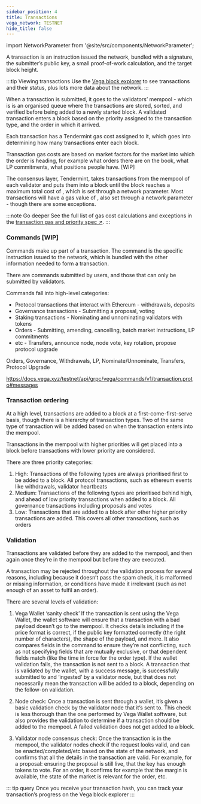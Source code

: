 ```yaml
---
sidebar_position: 4
title: Transactions
vega_network: TESTNET
hide_title: false
---
```


import NetworkParameter from '@site/src/components/NetworkParameter';

A transaction is an instruction issued the network, bundled with a signature, the submitter’s public key, a small proof-of-work calculation, and the target block height.

:::tip Viewing transactions
Use the [Vega block explorer](https://explorer.fairground.wtf) to see transactions and their status, plus lots more data about the network.
:::

When a transaction is submitted, it goes to the validators’ mempool - which is is an organised queue where the transactions are stored, sorted, and verified before being added to a newly started block. A validated transaction enters a block based on the priority assigned to the transaction type, and the order in which it arrived.

Each transaction has a Tendermint gas cost assigned to it, which goes into determining how many transactions enter each block.

Transaction gas costs are based on market factors for the market into which the order is heading, for example what orders there are on the book, what LP commitments, what positions people have. [WIP]



The consensus layer, Tendermint, takes transactions from the mempool of each validator and puts them into a block until the block reaches a maximum total cost of <NetworkParameter frontMatter={frontMatter} param="network.transactions.maxgasperblock" hideName={true} />, which is set through a network parameter. Most transactions will have a gas value of <NetworkParameter frontMatter={frontMatter} param="network.transaction.defaultgas" hideName={true} />, also set through a network parameter - though there are some exceptions. 

:::note Go deeper
See the full list of gas cost calculations and exceptions in the [transaction gas and priority spec ↗](https://github.com/vegaprotocol/specs/blob/master/protocol/0079-TGAP-transaction_gas_and_priority.md#dynamic-transactions-costs).
:::

### Commands [WIP]
Commands make up part of a transaction. The command is the specific instruction issued to the network, which is bundled with the other information needed to form a transaction.

There are commands submitted by users, and those that can only be submitted by validators.

Commands fall into high-level categories:
* Protocol transactions that interact with Ethereum - withdrawals, deposits
* Governance transactions - Submitting a proposal, voting
* Staking transactions - Nominating and unnominating validators with tokens
* Orders - Submitting, amending, cancelling, batch market instructions, LP commitments
* etc - Transfers, announce node, node vote, key rotation, propose protocol upgrade
 
Orders, Governance, Withdrawals, LP, Nominate/Unnominate, Transfers, Protocol Upgrade

https://docs.vega.xyz/testnet/api/grpc/vega/commands/v1/transaction.proto#messages 

### Transaction ordering
At a high level, transactions are added to a block at a first-come-first-serve basis, though there is a hierarchy of transaction types. Two of the same type of transaction will be added based on when the transaction enters into the mempool.

Transactions in the mempool with higher priorities will get placed into a block before transactions with lower priority are considered. 

There are three priority categories:
1. High: Transactions of the following types are always prioritised first to be added to a block. All protocol transactions, such as ethereum events like withdrawals, validator heartbeats
2. Medium: Transactions of the following types are prioritised behind high, and ahead of low priority transactions when added to a block. All governance transactions including proposals and votes
3. Low: Transactions that are added to a block after other higher priority transactions are added. This covers all other transactions, such as orders

### Validation
Transactions are validated before they are added to the mempool, and then again once they’re in the mempool but before they are executed. 

A transaction may be rejected throughout the validation process for several reasons, including because it doesn’t pass the spam check, it is malformed or missing information, or conditions have made it irrelevant (such as not enough of an asset to fulfil an order). 

There are several levels of validation:

1. Vega Wallet ‘sanity check’ 
   If the transaction is sent using the Vega Wallet, the wallet software will ensure that a transaction with a bad payload doesn’t go to the mempool. It checks details including if the price  format is correct, if the public key formatted correctly (the right number of characters), the shape of the payload, and more. It also compares fields in the command to ensure they’re not conflicting, such as not specifying fields that are mutually exclusive, or that dependent fields match (like the time in force for the order type). If the wallet validation fails, the transaction is not sent to a block. A transaction that is validated by the wallet, with a success message, is successfully submitted to and ‘ingested’ by a validator node, but that does not necessarily mean the transaction will be added to a block, depending on the follow-on validation.

2. Node check: 
   Once a transaction is sent through a wallet, it’s given a basic validation check by the validator node that it’s sent to. This check is less thorough than the one performed by Vega Wallet software, but also provides the validation to determine if a transaction should be added to the mempool. A failed validation does not get added to a block.

3. Validator node consensus check: 
   Once the transaction is in the mempool, the validator nodes check if the request looks valid, and can be enacted/completed/etc based on the state of the network, and confirms that all the details in the transaction are valid. For example, for a proposal: ensuring the proposal is still live, that the key has enough tokens to vote. For an order, it confirms for example that the margin is available, the state of the market is relevant for the order, etc. 

::: tip query 
Once you receive your transaction hash, you can track your transaction’s progress on the Vega block explorer
:::
